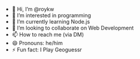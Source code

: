 - 👋 Hi, I’m @roykw
- 👀 I’m interested in programming
- 🌱 I’m currently learning Node.js
- 💞️ I’m looking to collaborate on Web Development
- 📫 How to reach me (via DM)
- 😄 Pronouns: he/him
- ⚡ Fun fact: I Play Geoguessr

<!---
roykw/roykw is a ✨ special ✨ repository because its `README.md` (this file) appears on your GitHub profile.
You can click the Preview link to take a look at your changes.
--->
